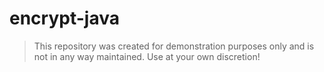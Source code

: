 # encrypt-java
> This repository was created for demonstration purposes only and is not in any way maintained. Use at your own discretion!